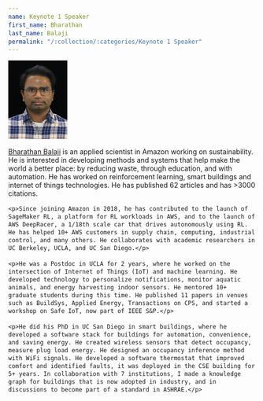 ```yaml
---
name: Keynote 1 Speaker
first_name: Bharathan
last_name: Balaji
permalink: "/:collection/:categories/Keynote 1 Speaker"
---
```


<article>
    <img class="speaker-img" src="/assets/images/bharathan-balaji.jpeg">
    <p><a href="https://www.linkedin.com/in/bharathanbalaji/" target="_blank">Bharathan Balaji</a> is an applied scientist in Amazon working on sustainability. He is interested in developing methods and systems that help make the world a better place: by reducing waste, through education, and with automation. He has worked on reinforcement learning, smart buildings and internet of things technologies. He has published 62 articles and has >3000 citations.</p>

    <p>Since joining Amazon in 2018, he has contributed to the launch of SageMaker RL, a platform for RL workloads in AWS, and to the launch of AWS DeepRacer, a 1/18th scale car that drives autonomously using RL. He has helped 10+ AWS customers in supply chain, computing, industrial control, and many others. He collaborates with academic researchers in UC Berkeley, UCLA, and UC San Diego.</p>

    <p>He was a Postdoc in UCLA for 2 years, where he worked on the intersection of Internet of Things (IoT) and machine learning. He developed technology to personalize notifications, monitor aquatic animals, and energy harvesting indoor sensors. He mentored 10+ graduate students during this time. He published 11 papers in venues such as BuildSys, Applied Energy, Transactions on CPS, and started a workshop on Safe IoT, now part of IEEE S&P.</p>

    <p>He did his PhD in UC San Diego in smart buildings, where he developed a software stack for buildings for automation, convenience, and saving energy. He created wireless sensors that detect occupancy, measure plug load energy. He designed an occupancy inference method with WiFi signals. He developed a software thermostat that improved comfort and identified faults, it was deployed in the CSE building for 5+ years. In collaboration with 7 institutions, I made a knowledge graph for buildings that is now adopted in industry, and in discussions to become part of a standard in ASHRAE.</p>
</article>